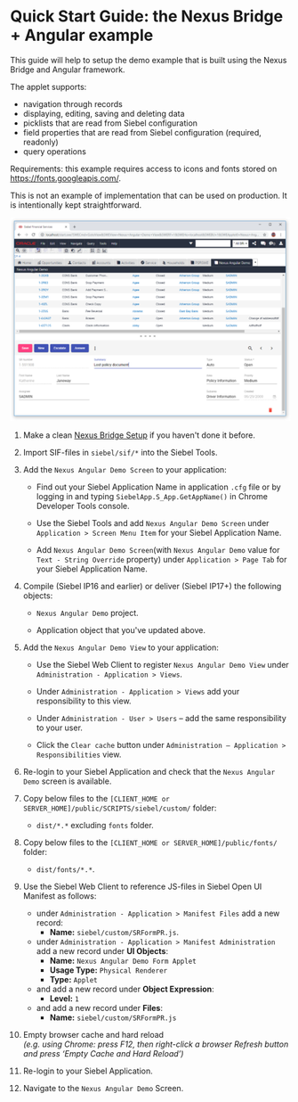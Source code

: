 # Quick Start Guide: the Nexus Bridge + Angular example

This guide will help to setup the demo example that is built using the Nexus Bridge and Angular framework.

The applet supports:
* navigation through records
* displaying, editing, saving and deleting data
* picklists that are read from Siebel configuration
* field properties that are read from Siebel configuration (required, readonly)
* query operations

Requirements: this example requires access to icons and fonts stored on https://fonts.googleapis.com/.

This is not an example of implementation that can be used on production. It is intentionally kept straightforward.

![result](images/form-demo.png)

1. Make a clean [Nexus Bridge Setup](/../../wiki/Setup-Nexus-Bridge) if you haven't done it before.

1. Import SIF-files in `siebel/sif/*` into the Siebel Tools.

1. Add the `Nexus Angular Demo Screen` to your application:

      * Find out your Siebel Application Name in application `.cfg` file or by logging in and typing `SiebelApp.S_App.GetAppName()` in Chrome Developer Tools console.
      
      * Use the Siebel Tools and add `Nexus Angular Demo Screen` under `Application > Screen Menu Item` for your Siebel Application Name.
      
      * Add `Nexus Angular Demo Screen`(with `Nexus Angular Demo` value for `Text - String Override` property) under `Application > Page Tab` for your Siebel Application Name.

1. Compile (Siebel IP16 and earlier) or deliver (Siebel IP17+) the following objects:

    * `Nexus Angular Demo` project.
    
    * Application object that you've updated above.

1. Add the `Nexus Angular Demo View` to your application:

      * Use the Siebel Web Client to register `Nexus Angular Demo View` under `Administration - Application > Views`.
      
      * Under `Administration - Application > Views` add your responsibility to this view.
      
      * Under `Administration - User > Users` – add the same responsibility to your user.
      
      * Click the `Clear cache` button under `Administration – Application > Responsibilities` view.

1. Re-login to your Siebel Application and check that the `Nexus Angular Demo` screen is available.

1. Copy below files to the `[CLIENT_HOME or SERVER_HOME]/public/SCRIPTS/siebel/custom/` folder:
    * `dist/*.*` excluding `fonts` folder.

1. Copy below files to the `[CLIENT_HOME or SERVER_HOME]/public/fonts/` folder:
    * `dist/fonts/*.*`.

1. Use the Siebel Web Client to reference JS-files in Siebel Open UI Manifest as follows:
	  * under `Administration - Application > Manifest Files` add a new record: 
        * **Name:** `siebel/custom/SRFormPR.js`.
	  * under `Administration - Application > Manifest Administration` add a new record under **UI Objects**: 
        * **Name:** `Nexus Angular Demo Form Applet`
        * **Usage Type:** `Physical Renderer`
        * **Type:** `Applet`
	  * and add a new record under **Object Expression**: 
        * **Level:** `1`
	  * and add a new record under **Files**: 
        * **Name:** `siebel/custom/SRFormPR.js`

1. Empty browser cache and hard reload
   <br>*(e.g. using Chrome: press F12, then right-click a browser Refresh button and press ‘Empty Cache and Hard Reload’)*

1. Re-login to your Siebel Application.

1. Navigate to the `Nexus Angular Demo` Screen.
